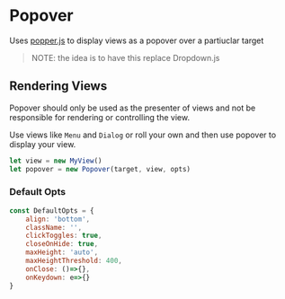 Popover
============

Uses [popper.js](https://popper.js.org) to display views as a popover
over a partiuclar target

> NOTE: the idea is to have this replace Dropdown.js

## Rendering Views

Popover should only be used as the presenter of views and not be
responsible for rendering or controlling the view.

Use views like `Menu` and `Dialog` or roll your own and then use
popover to display your view.

```js
let view = new MyView()
let popover = new Popover(target, view, opts)
```

### Default Opts

```js
const DefaultOpts = {
	align: 'bottom',
	className: '',
	clickToggles: true,
	closeOnHide: true,
	maxHeight: 'auto',
	maxHeightThreshold: 400,
    onClose: ()=>{},
    onKeydown: e=>{}
}
```